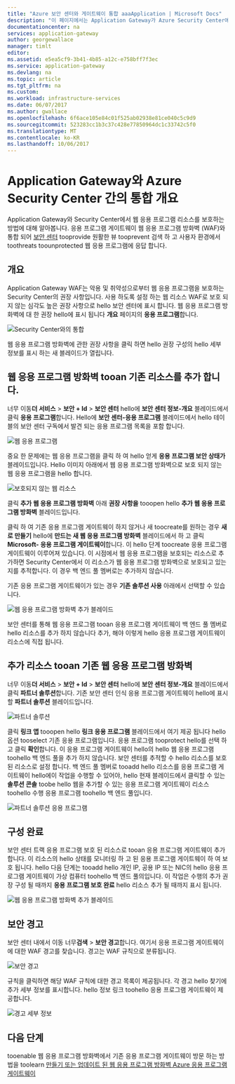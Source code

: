 ```yaml
---
title: "Azure 보안 센터와 게이트웨이 통합 aaaApplication | Microsoft Docs"
description: "이 페이지에서는 Application Gateway가 Azure Security Center에 통합되는 방법에 대한 정보를 제공합니다."
documentationcenter: na
services: application-gateway
author: georgewallace
manager: timlt
editor: 
ms.assetid: e5ea5cf9-3b41-4b85-a12c-e758bff7f3ec
ms.service: application-gateway
ms.devlang: na
ms.topic: article
ms.tgt_pltfrm: na
ms.custom: 
ms.workload: infrastructure-services
ms.date: 06/07/2017
ms.author: gwallace
ms.openlocfilehash: 6f6ace105e84c01f525ab02938e81ce040c5c9d9
ms.sourcegitcommit: 523283cc1b3c37c428e77850964dc1c33742c5f0
ms.translationtype: MT
ms.contentlocale: ko-KR
ms.lasthandoff: 10/06/2017
---
```

# <a name="overview-of-integration-between-application-gateway-and-azure-security-center"></a>Application Gateway와 Azure Security Center 간의 통합 개요

Application Gateway와 Security Center에서 웹 응용 프로그램 리소스를 보호하는 방법에 대해 알아봅니다. 응용 프로그램 게이트웨이 웹 응용 프로그램 방화벽 (WAF)와 통합 되어 [보안 센터](../security-center/security-center-intro.md) tooprovide 원활한 뷰 tooprevent 검색 하 고 사용자 환경에서 toothreats toounprotected 웹 응용 프로그램에 응답 합니다.

## <a name="overview"></a>개요

Application Gateway WAF는 악용 및 취약성으로부터 웹 응용 프로그램을 보호하는 Security Center의 권장 사항입니다. 사용 하도록 설정 하는 웹 리소스 WAF로 보호 되지 않는 심각도 높은 권장 사항으로 hello 보안 센터에 표시 합니다. 웹 응용 프로그램 방화벽에 대 한 권장 hello에 표시 됩니다 **개요** 페이지의 **응용 프로그램**합니다.

![Security Center와의 통합][1]

웹 응용 프로그램 방화벽에 관한 권장 사항을 클릭 하면 hello 권장 구성의 hello 세부 정보를 표시 하는 새 블레이드가 열립니다.

## <a name="add-a-web-application-firewall-tooan-existing-resource"></a>웹 응용 프로그램 방화벽 tooan 기존 리소스를 추가 합니다.

너무 이동**더 서비스** > **보안 + Id** > **보안 센터** hello에 **보안 센터 정보-개요**  블레이드에서 클릭 **응용 프로그램**합니다. Hello에 **보안 센터-응용 프로그램** 블레이드에서 hello 테이블의 보안 센터 구독에서 발견 되는 응용 프로그램 목록을 포함 합니다.

![웹 응용 프로그램][3]

중요 한 문제에는 웹 응용 프로그램을 클릭 하 여 hello 얻게 **응용 프로그램 보안 상태가** 블레이드입니다. Hello 이미지 아래에서 웹 응용 프로그램 방화벽으로 보호 되지 않는 웹 응용 프로그램을 hello 합니다. 

![보호되지 않는 웹 리소스][2]

클릭 **추가 웹 응용 프로그램 방화벽** 아래 **권장 사항을** tooopen hello **추가 웹 응용 프로그램 방화벽** 블레이드입니다.

클릭 하 여 기존 응용 프로그램 게이트웨이 하지 않거나 새 toocreate를 원하는 경우 **새로 만들기** hello에 **만드는 새 웹 응용 프로그램 방화벽** 블레이드에서 하 고 클릭 **Microsoft- 응용 프로그램 게이트웨이**합니다. 이 hello 단계 toocreate 응용 프로그램 게이트웨이 이루어져 있습니다. 이 시점에서 웹 응용 프로그램을 보호되는 리소스로 추가하면 Security Center에서 이 리소스가 웹 응용 프로그램 방화벽으로 보호되고 있는지를 추적합니다. 이 경우 백 엔드 풀 멤버로는 추가하지 않습니다.

기존 응용 프로그램 게이트웨이가 있는 경우 **기존 솔루션 사용** 아래에서 선택할 수 있습니다.

![웹 응용 프로그램 방화벽 추가 블레이드][4]

보안 센터를 통해 웹 응용 프로그램 tooan 응용 프로그램 게이트웨이 백 엔드 풀 멤버로 hello 리소스를 추가 하지 않습니다 추가, 해야 이렇게 hello 응용 프로그램 게이트웨이 리소스에 직접 됩니다.

## <a name="add-a-resource-tooan-existing-web-application-firewall"></a>추가 리소스 tooan 기존 웹 응용 프로그램 방화벽

너무 이동**더 서비스** > **보안 + Id** > **보안 센터** hello에 **보안 센터 정보-개요**  블레이드에서 클릭 **파트너 솔루션**합니다. 기존 보안 센터 인식 응용 프로그램 게이트웨이 hello에 표시할 **파트너 솔루션** 블레이드입니다.

![파트너 솔루션][7]

클릭 **링크 앱** tooopen hello **링크 응용 프로그램** 블레이드에서 여기 제공 됩니다 hello 옵션 tooselect 기존 응용 프로그램입니다. 응용 프로그램 tooprotect hello를 선택 하 고 클릭 **확인**합니다. 이 응용 프로그램 게이트웨이 hello의 hello 웹 응용 프로그램 toohello 백 엔드 풀을 추가 하지 않습니다. 보안 센터를 추적할 수 hello 리소스를 보호 된 리소스로 설정 합니다. 백 엔드 풀 멤버로 tooadd hello 리소스를 응용 프로그램 게이트웨이 hello에이 작업을 수행할 수 있어야, hello 현재 블레이드에서 클릭할 수 있는 **솔루션 콘솔** toobe hello 웹을 추가할 수 있는 응용 프로그램 게이트웨이 리소스 toohello 수행 응용 프로그램 toohello 백 엔드 풀입니다.

![파트너 솔루션 응용 프로그램][6]

## <a name="finalize-configuration"></a>구성 완료

보안 센터 트랙 응용 프로그램 보호 된 리소스로 tooan 응용 프로그램 게이트웨이 추가 합니다.  이 리소스의 hello 상태를 모니터링 하 고 된 응용 프로그램 게이트웨이 하 여 보호 됩니다. hello 다음 단계는 tooadd hello 개인 IP, 공용 IP 또는 NIC의 hello 응용 프로그램 게이트웨이 가상 컴퓨터 toohello 백 엔드 풀의입니다. 이 작업은 수행의 추가 권장 구성 될 때까지 **응용 프로그램 보호 완료** hello 리소스 추가 될 때까지 표시 됩니다.

![웹 응용 프로그램 방화벽 추가 블레이드][5]

## <a name="security-alerts"></a>보안 경고

보안 센터 내에서 이동 너무**검색** > **보안 경고**합니다.  여기서 응용 프로그램 게이트웨이에 대한 WAF 경고를 찾습니다. 경고는 WAF 규칙으로 분류됩니다.

![보안 경고][8]

규칙을 클릭하면 해당 WAF 규칙에 대한 경고 목록이 제공됩니다. 각 경고 hello 찾기에 추가 세부 정보를 표시합니다. hello 정보 링크 toohello 응용 프로그램 게이트웨이 제공합니다.
 
![경고 세부 정보][9]

## <a name="next-steps"></a>다음 단계

tooenable 웹 응용 프로그램 방화벽에서 기존 응용 프로그램 게이트웨이 방문 하는 방법을 toolearn [만들기 또는 업데이트 된 웹 응용 프로그램 방화벽 Azure 응용 프로그램 게이트웨이](application-gateway-web-application-firewall-portal.md#add-web-application-firewall-to-an-existing-application-gateway)

[1]: ./media/application-gateway-integration-security-center/figure1.png
[2]: ./media/application-gateway-integration-security-center/figure2.png
[3]: ./media/application-gateway-integration-security-center/figure3.png
[4]: ./media/application-gateway-integration-security-center/figure4.png
[5]: ./media/application-gateway-integration-security-center/figure5.png
[6]: ./media/application-gateway-integration-security-center/figure6.png
[7]: ./media/application-gateway-integration-security-center/figure7.png
[8]: ./media/application-gateway-integration-security-center/securitycenter.png
[9]: ./media/application-gateway-integration-security-center/figure9.png